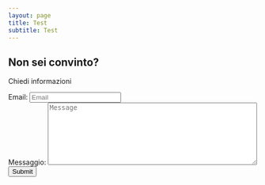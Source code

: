 ```yaml
---
layout: page
title: Test
subtitle: Test
---
```


## Non sei convinto?
Chiedi informazioni

<form action="http://getsimpleform.com/messages?form_api_token=475339605245a246498c3b1d364a845b" method="post">
  <div class="form-group">
    <label for="email">Email:</label>
    <input type="email" class="form-control" placeholder='Email' id="email">
  </div>
  <div class="form-group">
    <label for="pwd">Messaggio:</label>
    <textarea id='message' name='message' placeholder='Message' rows='8' cols='50'  class="form-control" ></textarea>
  </div>
  <button type="submit" class="btn btn-default">Submit</button>
</form>
